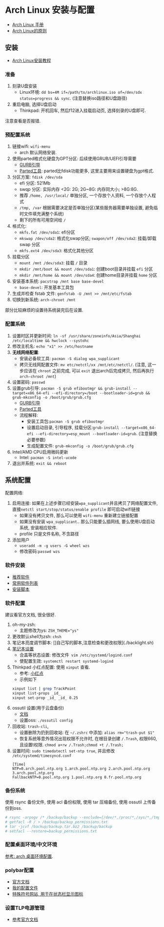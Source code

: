 # Arch Linux 安装与配置

- [Arch Linux 手册](https://wiki.archlinux.org/index.php/Main_page_(简体中文))
- [Arch Linux的原则](https://wiki.archlinux.org/index.php/Arch_Linux_(简体中文))

## 安装
- [Arch Linux安装教程](https://wiki.archlinux.org/index.php/Installation_guide_(简体中文))

###  准备
1. 刻录U盘安装
    - Linux环境: `dd bs=4M if=/path/to/archlinux.iso of=/dev/sdx status=progress && sync`. (注意替换iso路径和U盘路径)
2. 重启电脑, 选择U盘启动
    - Thinkpad: 开机回车, 然后f12进入挂载启动页, 选择刻录的U盘即可.

注意查看是否报错.

### 预配置系统
1. 链接wifi: `wifi-menu`
    - arch 默认网络安装.
2. 使用parted格式化硬盘为GPT分区: 后续使用GRUB/UEFI引导需要
    - [GURB引导](https://wiki.archlinux.org/index.php/GRUB_(简体中文)#UEFI_.E7.B3.BB.E7.BB.9F)
    - [Parted工具](https://wiki.archlinux.org/index.php/GNU_Parted_(简体中文)): parted比fdisk功能更多, 这里主要用来设置硬盘为gpt格式.
3. 分区方案: `fdisk /dev/sda`
    - efi 分区: 521Mb
    - swqp 分区: 实际内存 <2G: 2G; 2G~8G: 内存同大小; >8G:8G.
    - 推荐 `/home, /usr/local/` 单独分区, 一个存放个人资料, 一个存放个人程式
    - `/tmp, /var` 根据需要决定是否单独分区(某些服务器需要单独设置, 避免临时文件填充满整个系统)
    - 剩下的所有可用空间给 `/`
4. 格式化:
    - `mkfs.fat /dev/sda1`: efi分区
    - `mkswap /dev/sda2`: 格式化swap分区;  `swapon/off /dev/sda2`: 挂载/卸载 swap 分区
    - `mkfs.ext4 /dev/sda3`: 格式化其他分区
5. 挂载分区
    - `mount /mnt /dev/sda3`: 挂载 `/` 目录
    - `mkdir /mnt/boot && mount /dev/sda1`: 创建boot目录并挂载 `efi` 分区
    - `mkdir /mnt/home && mount /dev/sda4`: 创建home目录并挂载 `home` 分区
6. 安装基本系统: `pacstrap /mnt base base-devel`
    - `base-devel`: 开发基本工具包
7. 生成并检查 fstab 文件: `genfstab -U /mnt >> /mnt/etc/fstab`
8. 切换到新系统: `arch-chroot /mnt`

部分比较麻烦的设置待系统装完后在设置.

### 配置系统
1. 设置时区并更新时间: `ln -sf /usr/share/zoneinfo/Asia/Shanghai /etc/localtime && hwclock --systohc`
2. 修改主机名: `echo "x1" >> /etc/hostname`
3. **无线网络配置**: 
    - 安装必备软工具: `pacman -S dialog wpa_supplicant`
    - 拷贝无线网配置文件: `mv etc/netctl/xx /mnt/etc/netctl/`. (注意, 这一步应该在 `chroot` 之前完成, 可以 `exit` 退出arch后完成拷贝, 然后再执行 `arch-chroot /mnt`)
4. 设置密码: `passwd`
5. 设置grub引导: `pacman -S grub efibootmgr && grub-install --target=x86_64-efi --efi-directory=/boot --bootloader-id=grub && grub-mkconfig -o /boot/grub/grub.cfg`
    - [GURB引导](https://wiki.archlinux.org/index.php/GRUB_(简体中文)#UEFI_.E7.B3.BB.E7.BB.9F)
    - [Parted工具](https://wiki.archlinux.org/index.php/GNU_Parted_(简体中文))
    - 流程解释:
        - 安装工具包:`pacman -S grub efibootmgr`
        - 设置启动目录, 引导程序, 挂载分区:`grub-install --target=x86_64-efi --efi-directory=esp_mount --bootloader-id=grub`. (注意替换必要参数)
        - 生成配置文件: `grub-mkconfig -o /boot/grub/grub.cfg`
6. Intel/AMD CPU启用微码更新
    - Intel: `pacman -S intel-ucode`
7. 退出并系统: `exit && reboot`

## 系统配置
配置网络: 
1. 启用连接: 如果在上述步骤已经安装`wpa_supplicant`并且拷贝了网络配置文件, 直接`netctl start/stop/status/enable profile` 即可启动wifi链接
    - 如果没有拷贝文件, 那么可以使用 `wifi-menu` 重新建立链接配置
    - 如果没有安装 `wpa_supplicant`..  那么只能要么插网线, 要么使用U盘启动系统, 安装相应软件.
    - profile 只是文件名称, 不含路径
2. 添加用户
    - `useradd -m -g users -G wheel wzs`
    - 修改密码:`passwd wzs`

### 软件安装
- [推荐软件](https://wiki.archlinux.org/index.php/General_recommendations_)
- [常用软件列表](https://wiki.archlinux.org/index.php/General_recommendations_)
- [安装脚本](./arch_install.sh)

### 软件配置
建议看官方文档, 很全很好.

1. oh-my-zsh:
    - 主题修改为ys: `ZSH_THEME="ys"`
2. 更改默认shell为zsh: `chsh`
3. 笔记本亮度调节脚本: []自己写的脚本,注意检查和更改权限](./backlight.sh)
4. [笔记本设置](https://wiki.archlinux.org/index.php/Power_management#Power_management_with_systemd)
    - 合盖等状态设置: 修改文件` vim /etc/systemd/logind.conf`
    - 使配置生效: `systemctl restart systemd-logind`
5. Thinkpad 小红点配置: 使用 `xinput` 查看.
    - 参考: [小红点](https://www.jianshu.com/p/b9677e9e56ec)
    - 示例如下
    ```Bash
    xinput list | grep TrackPoint
    xinput list-props _id_
    xinput set-prop _id_ _id_ 0.25
    ```
6. ossutil 设置(用于云盘备份)
    - [文档](https://help.aliyun.com/document_detail/50452.html)
    - 设置oss: `./ossutil config`
7. 回收站: `trash-cli`,
    - 设置删除为扔到回收站: 在 `~/.zshrc` 中添加: `alias rm="trash-put $1"`
    - 恢复系统等意外情况出现权限不允许时,  在根目录创建 `/.Trash`, 权限660, 且设置t权限. `chmod a+rw /.Trash;chmod +t /.Trash;`
8. 设置时间: `sudo timedatectl set-ntp true`, 并且修改 `/etc/systemd/timesyncd.conf`
    ````
    [Time]
    NTP=0.arch.pool.ntp.org 1.arch.pool.ntp.org 2.arch.pool.ntp.org 3.arch.pool.ntp.org
    FallbackNTP=0.pool.ntp.org 1.pool.ntp.org 0.fr.pool.ntp.org
    ````

### 备份系统
使用 rsync 备份文件, 使用 acl 备份权限, 使用 tar 压缩备份, 使用 ossutil 上传备份到oss.

```Bash
# rsync -arpogv /* /backup/backup --exclude={/dev/*,/proc/*,/sys/*,/tmp/*,/run/*,/mnt/*,/media/*,/lost+found,/backup/*}
# getfacl -R / > /backup/backup_permissions.txt
# tar -jcvf /backup/backup.tar.bz2 /backup/backup
# setfacl --restore=backup_permissions.txt
```

### 配置桌面环境/中文环境
[参考: arch 桌面环境配置](./arch_wm_config.md).


### polybar配置
- [官方文档](https://github.com/jaagr/polybar/wiki)
- [我的配置文件](./config/polybar/config)
- [特殊符号网站, 用于在状态栏显示图标](http://cn.piliapp.com/symbol/)

### 设置TLP电源管理
- [参考官方文档](https://linrunner.de/en/tlp/docs/tlp-configuration.html)

